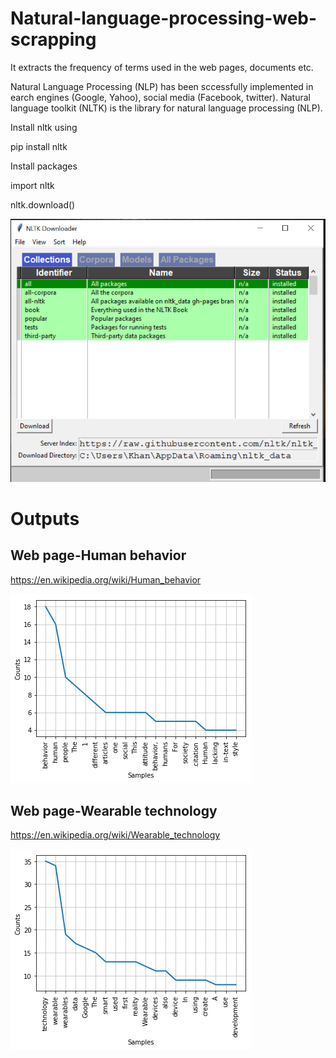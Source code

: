 # Natural-language-processing-web-scrapping
It extracts the frequency of terms used in the web pages, documents etc.

Natural Language Processing (NLP) has been sccessfully implemented in earch engines (Google, Yahoo), social media (Facebook, twitter). Natural language toolkit (NLTK) is the library for natural language processing (NLP). 

Install nltk using

pip install nltk

Install packages

import nltk

nltk.download()

![Image of objects](https://github.com/ashar367/Natural-language-processing-web-scrapping/blob/master/packages-install.PNG)



# Outputs

## Web page-Human behavior
https://en.wikipedia.org/wiki/Human_behavior

![Image of objects](https://github.com/ashar367/Natural-language-processing-web-scrapping/blob/master/human-behaviors.png)


## Web page-Wearable technology
https://en.wikipedia.org/wiki/Wearable_technology

![Image of objects](https://github.com/ashar367/Natural-language-processing-web-scrapping/blob/master/wearable-tech.png)
